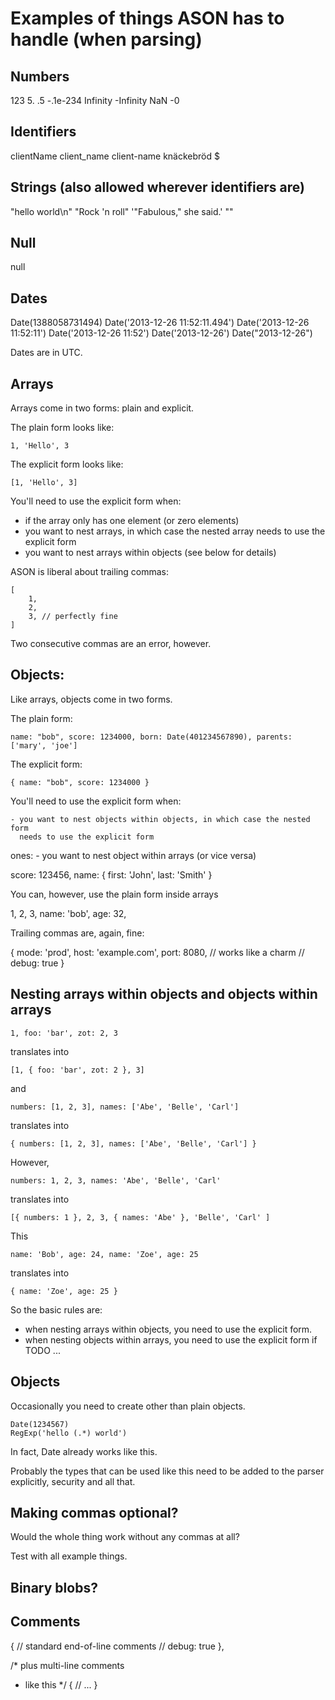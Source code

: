 
# Examples of things ASON has to handle (when parsing)

## Numbers

123
5.
.5
-.1e-234
Infinity
-Infinity
NaN
-0

## Identifiers

clientName
client_name
client-name
knäckebröd
$

## Strings (also allowed wherever identifiers are)

"hello world\n"
"Rock 'n roll"
'"Fabulous," she said.'
""

## Null

null

## Dates

Date(1388058731494)
Date('2013-12-26 11:52:11.494')
Date('2013-12-26 11:52:11')
Date('2013-12-26 11:52')
Date('2013-12-26')
Date("2013-12-26") 

Dates are in UTC.

## Arrays

Arrays come in two forms: plain and explicit.

The plain form looks like:

	1, 'Hello', 3

The explicit form looks like:

	[1, 'Hello', 3]

You'll need to use the explicit form when:

- if the array only has one element (or zero elements)
- you want to nest arrays, in which case the nested array needs to use the
  explicit form
- you want to nest arrays within objects (see below for details)

ASON is liberal about trailing commas:

	[
		1,
		2,
		3, // perfectly fine
	]

Two consecutive commas are an error, however.

## Objects:

Like arrays, objects come in two forms.

The plain form:

	name: "bob", score: 1234000, born: Date(401234567890), parents: ['mary', 'joe']

The explicit form:

	{ name: "bob", score: 1234000 }

You'll need to use the explicit form when:

	- you want to nest objects within objects, in which case the nested form
	  needs to use the explicit form
ones:
	- you want to nest object within arrays (or vice versa)

score: 123456, name: { first: 'John', last: 'Smith' }

You can, however, use the plain form inside arrays

1, 2, 3, name: 'bob', age: 32, 

Trailing commas are, again, fine:

{
	mode: 'prod',
	host: 'example.com',
	port: 8080, // works like a charm
	// debug: true
}

## Nesting arrays within objects and objects within arrays

	1, foo: 'bar', zot: 2, 3

translates into

	[1, { foo: 'bar', zot: 2 }, 3]

and 

	numbers: [1, 2, 3], names: ['Abe', 'Belle', 'Carl']

translates into

	{ numbers: [1, 2, 3], names: ['Abe', 'Belle', 'Carl'] }

However,

	numbers: 1, 2, 3, names: 'Abe', 'Belle', 'Carl'

translates into

	[{ numbers: 1 }, 2, 3, { names: 'Abe' }, 'Belle', 'Carl' ]

This
	
	name: 'Bob', age: 24, name: 'Zoe', age: 25

translates into

	{ name: 'Zoe', age: 25 }
	

So the basic rules are:

- when nesting arrays within objects, you need to use the explicit form.
- when nesting objects within arrays, you need to use the explicit form if
  TODO ...



## Objects

Occasionally you need to create other than plain objects.  

	Date(1234567)
	RegExp('hello (.*) world')

In fact, Date already works like this.

Probably the types that can be used like this need to be added to the parser
explicitly, security and all that.

## Making commas optional?

Would the whole thing work without any commas at all?

Test with all example things.


## Binary blobs?

## Comments

{
	// standard end-of-line comments
	// debug: true
},

/* plus multi-line comments 
 * like this */
{
	// ...
}
